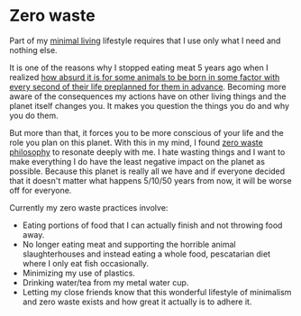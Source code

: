 # Zero waste
Part of my [minimal living](minimalism.md) lifestyle requires that I use only what I need and nothing else.

It is one of the reasons why I stopped eating meat 5 years ago when I realized [how absurd it is for some animals to be born in some factor with every second of their life preplanned for them in advance](https://medium.com/@NikitaVoloboev/what-it-means-to-live-a-conscious-life-c96f6517077#.x3mzy1kcl). Becoming more aware of the consequences my actions have on other living things and the planet itself changes you. It makes you question the things you do and why you do them.

But more than that, it forces you to be more conscious of your life and the role you plan on this planet. With this in my mind, I found [zero waste philosophy](http://www.wikiwand.com/en/Zero_waste) to resonate deeply with me. I hate wasting things and I want to make everything I do have the least negative impact on the planet as possible. Because this planet is really all we have and if everyone decided that it doesn't matter what happens 5/10/50 years from now, it will be worse off for everyone.

Currently my zero waste practices involve:
- Eating portions of food that I can actually finish and not throwing food away.
- No longer eating meat and supporting the horrible animal slaughterhouses and instead eating a whole food, pescatarian diet where I only eat fish occasionally.
- Minimizing my use of plastics.
- Drinking water/tea from my metal water cup.
- Letting my close friends know that this wonderful lifestyle of minimalism and zero waste exists and how great it actually is to adhere it.